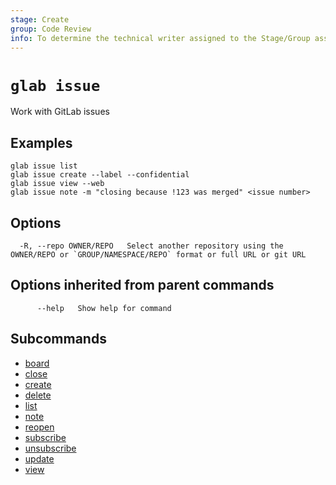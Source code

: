 ```yaml
---
stage: Create
group: Code Review
info: To determine the technical writer assigned to the Stage/Group associated with this page, see https://about.gitlab.com/handbook/product/ux/technical-writing/#assignments
---
```


<!--
This documentation is auto generated by a script.
Please do not edit this file directly, check cmd/gen-docs/docs.go.
-->

# `glab issue`

Work with GitLab issues

## Examples

```plaintext
glab issue list
glab issue create --label --confidential
glab issue view --web
glab issue note -m "closing because !123 was merged" <issue number>

```

## Options

```plaintext
  -R, --repo OWNER/REPO   Select another repository using the OWNER/REPO or `GROUP/NAMESPACE/REPO` format or full URL or git URL
```

## Options inherited from parent commands

```plaintext
      --help   Show help for command
```

## Subcommands

- [board](board.md)
- [close](close.md)
- [create](create.md)
- [delete](delete.md)
- [list](list.md)
- [note](note.md)
- [reopen](reopen.md)
- [subscribe](subscribe.md)
- [unsubscribe](unsubscribe.md)
- [update](update.md)
- [view](view.md)
